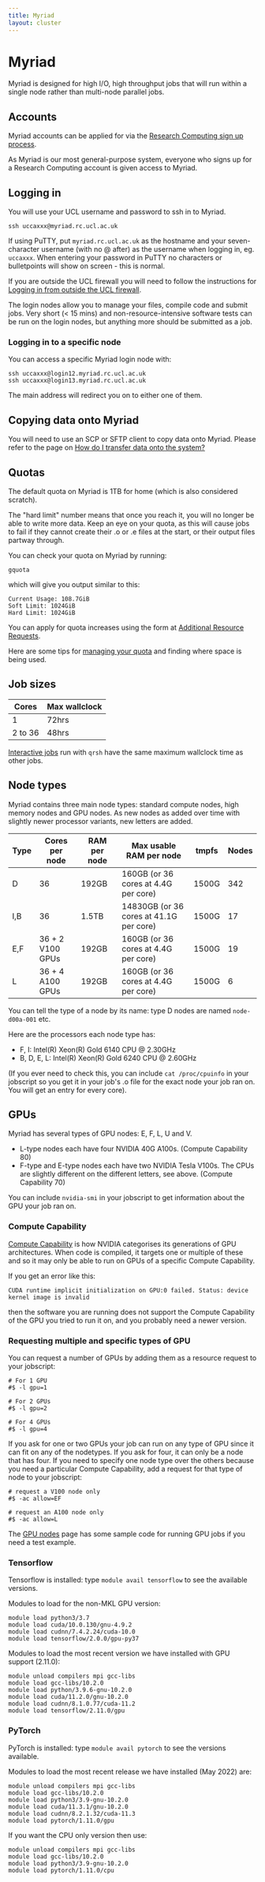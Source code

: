 ```yaml
---
title: Myriad
layout: cluster
---
```

# Myriad

Myriad is designed for high I/O, high throughput jobs that will run
within a single node rather than multi-node parallel jobs.

## Accounts

Myriad accounts can be applied for via the [Research Computing sign up process](../Account_Services.md).

As Myriad is our most general-purpose system, everyone who signs up for a Research Computing account is given access to Myriad.

## Logging in

You will use your UCL username and password to ssh in to Myriad.

```
ssh uccaxxx@myriad.rc.ucl.ac.uk
```

If using PuTTY, put `myriad.rc.ucl.ac.uk` as the hostname and your
seven-character username (with no @ after) as the username when logging
in, eg. `uccaxxx`. When entering your password in PuTTY no characters or
bulletpoints will show on screen - this is normal.

If you are outside the UCL firewall you will need to follow the
instructions for [Logging in from outside the UCL firewall](../howto.md#logging-in-from-outside-the-ucl-firewall).

The login nodes allow you to manage your files, compile code and submit jobs. Very short (< 15 mins) and non-resource-intensive software tests can be run on the login nodes, but anything more should be submitted as a job.

### Logging in to a specific node

You can access a specific Myriad login node with: 

```
ssh uccaxxx@login12.myriad.rc.ucl.ac.uk
ssh uccaxxx@login13.myriad.rc.ucl.ac.uk
```

The main address will redirect you on to either one of them.

## Copying data onto Myriad

You will need to use an SCP or SFTP client to copy data onto Myriad.
Please refer to the page on [How do I transfer data onto the system?](../howto.md#how-do-i-transfer-data-onto-the-system)

## Quotas

The default quota on Myriad is 1TB for home (which is also considered scratch).

The "hard limit" number means that once you reach it, you will no longer be able
to write more data. Keep an eye on your quota, as this will cause jobs to fail
if they cannot create their .o or .e files at the start, or their output
files partway through.

You can check your quota on Myriad by running: 

```
gquota
``` 

which will give you output similar to this:

```
Current Usage: 108.7GiB
Soft Limit: 1024GiB
Hard Limit: 1024GiB
```

You can apply for quota increases using the form at [Additional Resource Requests](../Additional_Resource_Requests.md).

Here are some tips for [managing your quota](../howto.md#managing-your-quota) and
finding where space is being used.

## Job sizes

| Cores   | Max wallclock |
| ------- | ------------- |
| 1       | 72hrs         |
| 2 to 36 | 48hrs         |

[Interactive jobs](../Interactive_Jobs.md) run with `qrsh` have the same
maximum wallclock time as other jobs.

## Node types

Myriad contains three main node types: standard compute nodes, high memory
nodes and GPU nodes. As new nodes as added over time with slightly newer processor
variants, new letters are added.

| Type  | Cores per node   | RAM per node | Max usable RAM per node                 | tmpfs | Nodes |
| ----- | ---------------- | ------------ | --------------------------------------- | ----- | ----- |
| D     | 36               | 192GB        | 160GB (or 36 cores at 4.4G per core)    | 1500G | 342   |
| I,B   | 36               | 1.5TB        | 14830GB (or 36 cores at 41.1G per core) | 1500G | 17    |
| E,F   | 36 + 2 V100 GPUs | 192GB        | 160GB (or 36 cores at 4.4G per core)    | 1500G | 19    |
| L     | 36 + 4 A100 GPUs | 192GB        | 160GB (or 36 cores at 4.4G per core)    | 1500G | 6     |

You can tell the type of a node by its name: type D nodes are named
`node-d00a-001` etc.

Here are the processors each node type has:

  - F, I: Intel(R) Xeon(R) Gold 6140 CPU @ 2.30GHz
  - B, D, E, L: Intel(R) Xeon(R) Gold 6240 CPU @ 2.60GHz

(If you ever need to check this, you can include `cat /proc/cpuinfo` in your jobscript so
you get it in your job's .o file for the exact node your job ran on. You will get an entry
for every core).

## GPUs

Myriad has several types of GPU nodes: E, F, L, U and V. 

  - L-type nodes each have four NVIDIA 40G A100s. (Compute Capability 80)
  - F-type and E-type nodes each have two NVIDIA Tesla V100s. The CPUs are slightly different on the different letters, see above. (Compute Capability 70)

You can include `nvidia-smi` in your jobscript to get information about the GPU your job ran on.

### Compute Capability

[Compute Capability](https://docs.nvidia.com/cuda/cuda-compiler-driver-nvcc/index.html#gpu-generations) is how NVIDIA categorises its generations of GPU architectures. 
When code is compiled, it targets one or multiple of these and so it may only be able 
to run on GPUs of a specific Compute Capability.

If you get an error like this:

```
CUDA runtime implicit initialization on GPU:0 failed. Status: device kernel image is invalid
```
then the software you are running does not support the Compute Capability of the GPU
you tried to run it on, and you probably need a newer version.

### Requesting multiple and specific types of GPU

You can request a number of GPUs by adding them as a resource request to your jobscript: 

```
# For 1 GPU
#$ -l gpu=1

# For 2 GPUs
#$ -l gpu=2

# For 4 GPUs
#$ -l gpu=4
```

If you ask for one or two GPUs your job can run on any type of GPU since it can fit on
any of the nodetypes. If you ask for four, it can only be a node that has four. 
If you need to specify one node type over the others because you need a particular 
Compute Capability, add a request for that type of node to your jobscript:

```
# request a V100 node only
#$ -ac allow=EF

# request an A100 node only
#$ -ac allow=L
```

The [GPU nodes](../Supplementary/GPU_Nodes.md) page has some sample code for running GPU jobs if you need a test example.

### Tensorflow

Tensorflow is installed: type `module avail tensorflow` to see the
available versions.

Modules to load for the non-MKL GPU version: 

```
module load python3/3.7
module load cuda/10.0.130/gnu-4.9.2
module load cudnn/7.4.2.24/cuda-10.0
module load tensorflow/2.0.0/gpu-py37
```

Modules to load the most recent version we have installed with GPU support (2.11.0):

```
module unload compilers mpi gcc-libs
module load gcc-libs/10.2.0
module load python/3.9.6-gnu-10.2.0
module load cuda/11.2.0/gnu-10.2.0
module load cudnn/8.1.0.77/cuda-11.2
module load tensorflow/2.11.0/gpu
```

### PyTorch

PyTorch is installed: type `module avail pytorch` to see the versions
available.

Modules to load the most recent release we have installed (May 2022)
are:

```
module unload compilers mpi gcc-libs
module load gcc-libs/10.2.0
module load python3/3.9-gnu-10.2.0
module load cuda/11.3.1/gnu-10.2.0
module load cudnn/8.2.1.32/cuda-11.3
module load pytorch/1.11.0/gpu
```

If you want the CPU only version then use:

```
module unload compilers mpi gcc-libs
module load gcc-libs/10.2.0
module load python3/3.9-gnu-10.2.0
module load pytorch/1.11.0/cpu
```
